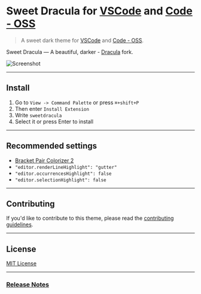 # Sweet Dracula for [VSCode](https://code.visualstudio.com/) and [Code - OSS](https://github.com/microsoft/vscode)

> A sweet dark theme for [VSCode](https://marketplace.visualstudio.com/items?itemName=PROxZIMA.sweetdracula) and [Code - OSS](https://open-vsx.org/extension/PROxZIMA/sweetdracula).

Sweet Dracula — A beautiful, darker - [Dracula](https://github.com/dracula/visual-studio-code) fork.

![Screenshot](https://raw.githubusercontent.com/PROxZIMA/sweet-dracula/master/preview.png)

---

## Install

1. Go to `View -> Command Palette` or press `⌘+shift+P`
2. Then enter `Install Extension`
3. Write `sweetdracula`
4. Select it or press Enter to install

---

## Recommended settings

- [Bracket Pair Colorizer 2](https://github.com/CoenraadS/Bracket-Pair-Colorizer-2)
- `"editor.renderLineHighlight": "gutter"`
- `"editor.occurrencesHighlight": false`
- `"editor.selectionHighlight": false`

---

## Contributing

If you'd like to contribute to this theme, please read the [contributing guidelines](https://github.com/PROxZIMA/sweet-dracula/blob/master/.github/CONTRIBUTING.md).

---

## License

[MIT License](https://github.com/PROxZIMA/sweet-dracula/blob/master/LICENSE)

---

### [Release Notes](https://github.com/PROxZIMA/sweet-dracula/blob/master/CHANGELOG.md)
